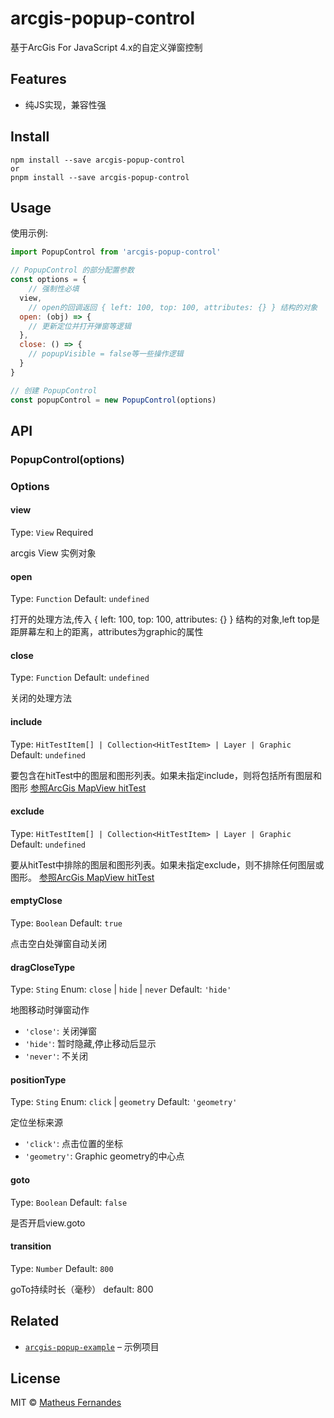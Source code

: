 # arcgis-popup-control

基于ArcGis For JavaScript 4.x的自定义弹窗控制

## Features
*  纯JS实现，兼容性强

## Install

    npm install --save arcgis-popup-control
    or
    pnpm install --save arcgis-popup-control

## Usage

使用示例:

```js
import PopupControl from 'arcgis-popup-control'

// PopupControl 的部分配置参数
const options = {
    // 强制性必填
  view, 
    // open的回调返回 { left: 100, top: 100, attributes: {} } 结构的对象
  open: (obj) => { 
    // 更新定位并打开弹窗等逻辑
  },
  close: () => {
    // popupVisible = false等一些操作逻辑
  }
}

// 创建 PopupControl
const popupControl = new PopupControl(options)
```

## API

### PopupControl(options)

### Options

#### view

Type: `View` Required

arcgis View 实例对象

#### open

Type: `Function` Default: `undefined`

打开的处理方法,传入 { left: 100, top: 100, attributes: {} } 结构的对象,left top是距屏幕左和上的距离，attributes为graphic的属性

#### close

Type: `Function` Default: `undefined`

关闭的处理方法

#### include

Type: `HitTestItem[] | Collection<HitTestItem> | Layer | Graphic` Default: `undefined`

要包含在hitTest中的图层和图形列表。如果未指定include，则将包括所有图层和图形
[参照ArcGis MapView hitTest](https://developers.arcgis.com/javascript/latest/api-reference/esri-views-MapView.html#hitTest)

#### exclude

Type: `HitTestItem[] | Collection<HitTestItem> | Layer | Graphic` Default: `undefined`

要从hitTest中排除的图层和图形列表。如果未指定exclude，则不排除任何图层或图形。
[参照ArcGis MapView hitTest](https://developers.arcgis.com/javascript/latest/api-reference/esri-views-MapView.html#hitTest)

#### emptyClose

Type: `Boolean` Default: `true`

点击空白处弹窗自动关闭

#### dragCloseType

Type: `Sting` Enum: `close` | `hide` | `never` Default: `'hide'`

地图移动时弹窗动作

*   `'close'`: 关闭弹窗
*   `'hide'`: 暂时隐藏,停止移动后显示
*   `'never'`: 不关闭

#### positionType

Type: `Sting` Enum: `click` | `geometry`  Default: `'geometry'`

定位坐标来源

*   `'click'`: 点击位置的坐标
*   `'geometry'`: Graphic geometry的中心点

#### goto

Type: `Boolean`  Default: `false`

是否开启view\.goto

#### transition

Type: `Number`  Default: `800`

goTo持续时长（毫秒） default: 800

## Related

*   [`arcgis-popup-example`](https://github.com/1103442828/arcgis-popup) – 示例项目

## License

MIT © [Matheus Fernandes](http://matheus.top)
